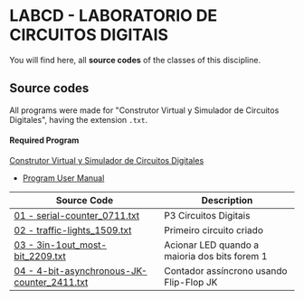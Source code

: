# LABCD - LABORATORIO DE CIRCUITOS DIGITAIS

You will find here, all **source codes** of the classes of this discipline.


## Source codes
All programs were made for "Construtor Virtual y Simulador de Circuitos Digitales", having the extension `.txt`.

#### Required Program 
 
[Construtor Virtual y Simulador de Circuitos Digitales](https://www3.gobiernodecanarias.org/medusa/ecoescuela/recursosdigitales/2014/11/12/simulador-de-construccion-de-circuitos-digitales/) 
- [Program User Manual](https://www3.gobiernodecanarias.org/medusa/ecoescuela/secundaria/files/2012/02/ConstructorVirtualySimuladorDigitalConChipsTTL.pdf)

|**Source Code**|**Description**|
|--|--|
|[01 - serial-counter_0711.txt](https://github.com/edubr029/ufma/blob/main/LABCD/serial-counter_0711.txt "01 - serial-counter_0711.txt")|P3 Circuitos Digitais|
|[02 - traffic-lights_1509.txt](https://github.com/edubr029/ufma/blob/main/LABCD/traffic-lights_1509.txt "02 - traffic-lights_1509.txt")|Primeiro circuito criado|
|[03 - 3in-1out_most-bit_2209.txt](https://github.com/edubr029/ufma/blob/main/LABCD/3in-1out_most-bit_2209.txtt "03 - 3in-1out_most-bit_2209.txt")|Acionar LED quando a maioria dos bits forem 1|
|[04 - 4-bit-asynchronous-JK-counter_2411.txt](https://github.com/edubr029/ufma/blob/main/LABCD/4-bit-asynchronous-JK-counter_2411.txt "04 - 4-bit-asynchronous-JK-counter_2411.txt")|Contador assíncrono usando Flip-Flop JK|
